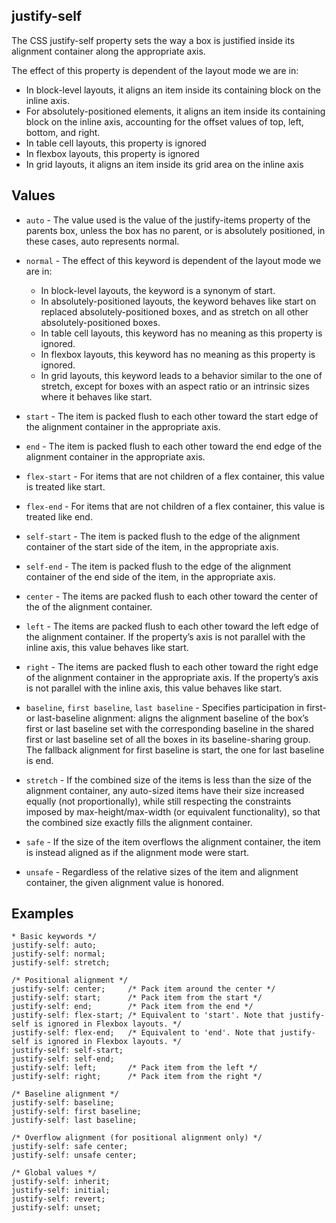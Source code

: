 ## justify-self

The CSS justify-self property sets the way a box is justified inside
its alignment container along the appropriate axis.

The effect of this property is dependent of the layout mode we are in:

* In block-level layouts, it aligns an item inside its containing block on the inline axis.
* For absolutely-positioned elements, it aligns an item inside its containing block on the inline axis, accounting for the offset values of top, left, bottom, and right.
* In table cell layouts, this property is ignored
* In flexbox layouts, this property is ignored
* In grid layouts, it aligns an item inside its grid area on the inline axis


## Values

* `auto` - The value used is the value of the justify-items property of the parents box, unless the box has no parent, or is absolutely positioned, in these cases, auto represents normal.
* `normal` - The effect of this keyword is dependent of the layout mode we are in:
	- In block-level layouts, the keyword is a synonym of start.
	- In absolutely-positioned layouts, the keyword behaves like start on replaced absolutely-positioned boxes, and as stretch on all other absolutely-positioned boxes.
	- In table cell layouts, this keyword has no meaning as this property is ignored.
	- In flexbox layouts, this keyword has no meaning as this property is ignored.
	- In grid layouts, this keyword leads to a behavior similar to the one of stretch, except for boxes with an aspect ratio or an intrinsic sizes where it behaves like start.

* `start` - The item is packed flush to each other toward the start edge of the alignment container in the appropriate axis.
* `end` - The item is packed flush to each other toward the end edge of the alignment container in the appropriate axis.
* `flex-start` - For items that are not children of a flex container, this value is treated like start.
* `flex-end` - For items that are not children of a flex container, this value is treated like end.
* `self-start` - The item is packed flush to the edge of the alignment container of the start side of the item, in the appropriate axis.
* `self-end` - The item is packed flush to the edge of the alignment container of the end side of the item, in the appropriate axis.
* `center` - The items are packed flush to each other toward the center of the of the alignment container.
* `left` - The items are packed flush to each other toward the left edge of the alignment container. If the property’s axis is not parallel with the inline axis, this value behaves like start.
* `right` - The items are packed flush to each other toward the right edge of the alignment container in the appropriate axis. If the property’s axis is not parallel with the inline axis, this value behaves like start.
* `baseline`, `first baseline`, `last baseline` - Specifies participation in first- or last-baseline alignment: aligns the alignment baseline of the box’s first or last baseline set with the corresponding baseline in the shared first or last baseline set of all the boxes in its baseline-sharing group. The fallback alignment for first baseline is start, the one for last baseline is end.
* `stretch` - If the combined size of the items is less than the size of the alignment container, any auto-sized items have their size increased equally (not proportionally), while still respecting the constraints imposed by max-height/max-width (or equivalent functionality), so that the combined size exactly fills the alignment container.
* `safe` - If the size of the item overflows the alignment container, the item is instead aligned as if the alignment mode were start.
* `unsafe` - Regardless of the relative sizes of the item and alignment container, the given alignment value is honored.

## Examples

```
* Basic keywords */
justify-self: auto;
justify-self: normal;
justify-self: stretch;

/* Positional alignment */
justify-self: center;     /* Pack item around the center */
justify-self: start;      /* Pack item from the start */
justify-self: end;        /* Pack item from the end */
justify-self: flex-start; /* Equivalent to 'start'. Note that justify-self is ignored in Flexbox layouts. */
justify-self: flex-end;   /* Equivalent to 'end'. Note that justify-self is ignored in Flexbox layouts. */
justify-self: self-start;
justify-self: self-end;
justify-self: left;       /* Pack item from the left */
justify-self: right;      /* Pack item from the right */

/* Baseline alignment */
justify-self: baseline;
justify-self: first baseline;
justify-self: last baseline;

/* Overflow alignment (for positional alignment only) */
justify-self: safe center;
justify-self: unsafe center;

/* Global values */
justify-self: inherit;
justify-self: initial;
justify-self: revert;
justify-self: unset;
```
